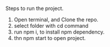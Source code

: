 Steps to run the project.

1. Open terminal, and Clone the repo.
2. select folder with cd command
3. run npm i, to install npm dependency.
4. thn npm start to open project.